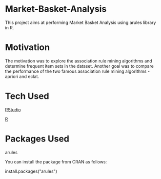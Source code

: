 # Market-Basket-Analysis
This project aims at performing Market Basket Analysis using arules library in R.

# Motivation
The motivation was to explore the association rule mining algorithms and determine frequent item sets in the dataset. Another goal was to compare the performance of the two famous association rule mining algorithms - apriori and eclat.

# Tech Used
[RStudio](https://rstudio.com/)

[R](https://www.r-project.org/)

# Packages Used

arules

You can install the package  from CRAN as follows:

install.packages("arules")

